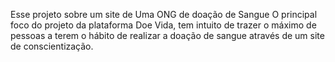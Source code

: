 Esse projeto sobre um site de Uma ONG de doação de Sangue
O principal foco do projeto da plataforma Doe Vida, tem intuito de trazer o máximo de pessoas a terem o hábito de realizar a doação de sangue através de um site de conscientização.
